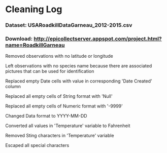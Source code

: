 # Cleaning Log

### Dataset: USARoadkillDataGarneau_2012-2015.csv
### Download: http://epicollectserver.appspot.com/project.html?name=RoadkillGarneau



Removed observations with no latitude or longitude

Left observations with no species name because there are associated pictures that can be used for identification

Replaced empty Date cells with value in corresponding 'Date Created' column

Replaced all empty cells of String format with 'Null'

Replaced all empty cells of Numeric format with '-9999'

Changed Data format to YYYY-MM-DD

Converted all values in 'Temperature' variable to Fahrenheit

Removed Sting characters in 'Temperature' variable

Escaped all special characters
